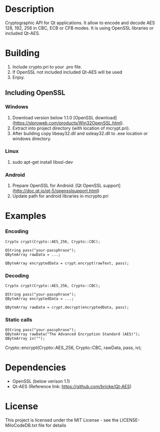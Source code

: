 # Description

Cryptographic API for Qt applications. It allow to encode and decode AES 128, 192, 256 in CBC, ECB or CFB modes. It is using OpenSSL libraries or included Qt-AES.

# Building

1. Include crypto.pri to your .pro file.
2. If OpenSSL not included included Qt-AES will be used
3. Enjoy.

## Including OpenSSL

### Windows

1. Download version below 1.1.0 [OpenSSL download] (https://slproweb.com/products/Win32OpenSSL.html). 
2. Extract into project directory (with location of mcrypt.pri).
3. After building copy libeay32.dll and ssleay32.dll to .exe location or windows directory.

### Linux

1. sudo apt-get install libssl-dev

### Android

1. Prepare OpenSSL for Android: [Qt OpenSSL support] (http://doc.qt.io/qt-5/opensslsupport.html)
2. Update path for android libraries in mcrypto.pri

# Examples

### Encoding

	Crypto crypt(Crypto::AES_256, Crypto::CBC);
	
	QString pass("your-passphrase");
	QByteArray rawData = ...;
	
	QByteArray encryptedData = crypt.encrypt(rawText, pass);

### Decoding

	Crypto crypt(Crypto::AES_256, Crypto::CBC);
	
	QString pass("your-passphrase");
	QByteArray encryptedData = ...;
	
	QByteArray rawData = crypt.decrypt(encryptedData, pass);

### Static calls

    QString pass("your-passphrase");
    QByteArray rawData("The Advanced Encryption Standard (AES)");
    QByteArray iv("");

  Crypto::encrypt(Crypto::AES_256, Crypto::CBC, rawData, pass, iv);
  
# Dependencies

* OpenSSL (below verison 1.1)
* Qt-AES  (Reference link: https://github.com/bricke/Qt-AES)
	
# License

This project is licensed under the MIT License - see the LICENSE-MiloCodeDB.txt file for details